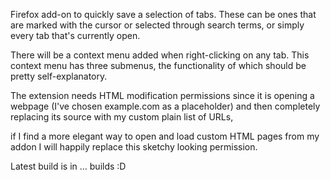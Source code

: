 Firefox add-on to quickly save a selection of tabs. These can be ones that are marked with the cursor or selected through search terms, or simply every tab that's currently open.

There will be a context menu added when right-clicking on any tab. This context menu has three submenus, the functionality of which should be pretty self-explanatory.

The extension needs HTML modification permissions since it is opening a webpage (I've chosen example.com as a placeholder) and then completely replacing its source with my custom plain list of URLs,

if I find a more elegant way to open and load custom HTML pages from my addon I will happily replace this sketchy looking permission.

Latest build is in ... builds :D 
